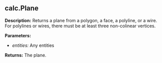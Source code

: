 ## calc.Plane  
  
  
**Description:** Returns a plane from a polygon, a face, a polyline, or a wire.
For polylines or wires, there must be at least three non-colinear vertices.  
  
**Parameters:**  
  * *entities:* Any entities  
  
**Returns:** The plane.  

